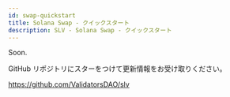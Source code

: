 ```yaml
---
id: swap-quickstart
title: Solana Swap - クイックスタート
description: SLV - Solana Swap - クイックスタート
---
```


Soon.

GitHub リポジトリにスターをつけて更新情報をお受け取りください。

https://github.com/ValidatorsDAO/slv

